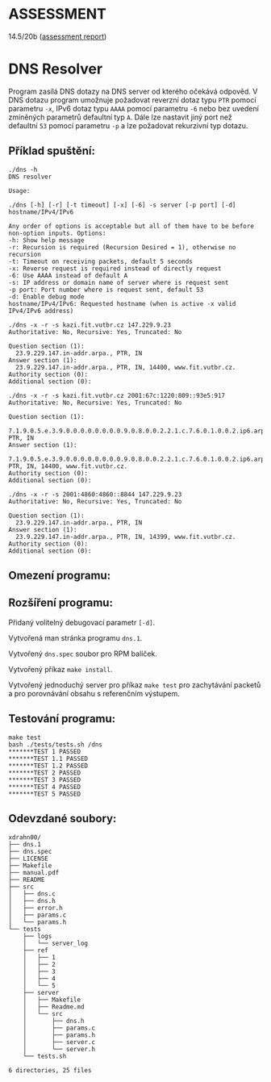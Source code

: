 ASSESSMENT 
==========

14.5/20b ([assessment report](https://github.com/ldrahnik/isa_project_2019_2020/issues/9))

DNS Resolver
============

Program zasílá DNS dotazy na DNS server od kterého očekává odpověd. V DNS dotazu program umožnuje požadovat reverzní dotaz typu `PTR` pomocí parametru `-x`, IPv6 dotaz typu `AAAA` pomocí parametru `-6` nebo bez uvedení zmíněných parametrů defaultní typ `A`. Dále lze nastavit jiný port než defaultní `53` pomocí parametru `-p` a lze požadovat rekurzivní typ dotazu.

## Příklad spuštění:

```
./dns -h
DNS resolver

Usage:

./dns [-h] [-r] [-t timeout] [-x] [-6] -s server [-p port] [-d] hostname/IPv4/IPv6

Any order of options is acceptable but all of them have to be before non-option inputs. Options:
-h: Show help message
-r: Recursion is required (Recursion Desired = 1), otherwise no recursion
-t: Timeout on receiving packets, default 5 seconds
-x: Reverse request is required instead of directly request
-6: Use AAAA instead of default A
-s: IP address or domain name of server where is request sent
-p port: Port number where is request sent, default 53
-d: Enable debug mode
hostname/IPv4/IPv6: Requested hostname (when is active -x valid IPv4/IPv6 address)
```

```
./dns -x -r -s kazi.fit.vutbr.cz 147.229.9.23
Authoritative: No, Recursive: Yes, Truncated: No

Question section (1):
  23.9.229.147.in-addr.arpa., PTR, IN
Answer section (1):
  23.9.229.147.in-addr.arpa., PTR, IN, 14400, www.fit.vutbr.cz.
Authority section (0):
Additional section (0):
```

```
./dns -x -r -s kazi.fit.vutbr.cz 2001:67c:1220:809::93e5:917
Authoritative: No, Recursive: Yes, Truncated: No

Question section (1):
  7.1.9.0.5.e.3.9.0.0.0.0.0.0.0.0.9.0.8.0.0.2.2.1.c.7.6.0.1.0.0.2.ip6.arpa., PTR, IN
Answer section (1):
  7.1.9.0.5.e.3.9.0.0.0.0.0.0.0.0.9.0.8.0.0.2.2.1.c.7.6.0.1.0.0.2.ip6.arpa., PTR, IN, 14400, www.fit.vutbr.cz.
Authority section (0):
Additional section (0):
```

```
./dns -x -r -s 2001:4860:4860::8844 147.229.9.23
Authoritative: No, Recursive: Yes, Truncated: No

Question section (1):
  23.9.229.147.in-addr.arpa., PTR, IN
Answer section (1):
  23.9.229.147.in-addr.arpa., PTR, IN, 14399, www.fit.vutbr.cz.
Authority section (0):
Additional section (0):
```

## Omezení programu:

## Rozšíření programu:

Přidaný volitelný debugovací parametr `[-d]`.

Vytvořená man stránka programu `dns.1`.

Vytvořený `dns.spec` soubor pro RPM balíček.

Vytvořený příkaz `make install`.

Vytvořený jednoduchý server pro příkaz `make test` pro zachytávání packetů a pro porovnávání obsahu s referenčním výstupem.

## Testování programu:

```
make test
bash ./tests/tests.sh /dns
*******TEST 1 PASSED
*******TEST 1.1 PASSED
*******TEST 1.2 PASSED
*******TEST 2 PASSED
*******TEST 3 PASSED
*******TEST 4 PASSED
*******TEST 5 PASSED
```

## Odevzdané soubory:

```
xdrahn00/
├── dns.1
├── dns.spec
├── LICENSE
├── Makefile
├── manual.pdf
├── README
├── src
│   ├── dns.c
│   ├── dns.h
│   ├── error.h
│   ├── params.c
│   └── params.h
└── tests
    ├── logs
    │   └── server_log
    ├── ref
    │   ├── 1
    │   ├── 2
    │   ├── 3
    │   ├── 4
    │   └── 5
    ├── server
    │   ├── Makefile
    │   ├── Readme.md
    │   └── src
    │       ├── dns.h
    │       ├── params.c
    │       ├── params.h
    │       ├── server.c
    │       └── server.h
    └── tests.sh

6 directories, 25 files
```
